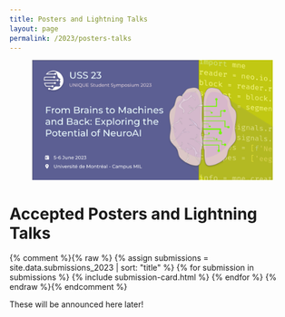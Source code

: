```yaml
---
title: Posters and Lightning Talks
layout: page
permalink: /2023/posters-talks
---
```


<section class="hero is-primary">
  <div class="hero-body">
    <figure class="image is-5by2">
      <img src="/assets/img/USS2023/banner.png" alt="USS 2023">
    </figure>
  </div>
</section>

# Accepted Posters and Lightning Talks

{% comment %}{% raw %}
{% assign submissions = site.data.submissions_2023 | sort: "title" %}
{% for submission in submissions %}
  {% include submission-card.html %}
{% endfor %}
{% endraw %}{% endcomment %}


These will be announced here later!
